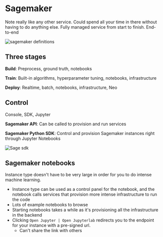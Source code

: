 # Sagemaker

Note really like any other service. Could spend all your time in there without having to do anything else. Fully managed service from start to finish. End-to-end

![sagemaker definitions](img/9-sagemaker-definition.png)

## Three stages

**Build**: Preprocess, ground truth, notebooks

**Train**: Built-in algorithms, hyperparameter tuning, notebooks, infrastructure

**Deploy**: Realtime, batch, notebooks, infrastructure, Neo

## Control

Console, SDK, Jupyter

**Sagemaker API**: Can be called to provision and run services

**Sagemaker Python SDK**: Control and provision Sagemaker instances right through Jupyter Notebooks

![Sage sdk](img/9-sage-sdk.png)

## Sagemaker notebooks

Instance type doesn't have to be very large in order for you to do intense machine learning.

* Instance type can be used as a control panel for the notebook, and the notebook calls services that provision more intense infrastructure to run the code
* Lots of example notebooks to browse
* Starting notebooks takes a while as it's provisioning all the infrastructure in the backend
* Clicking `Open Jupyter | Open Jupyterlab` redirects you to the endpoint for your instance with a pre-signed url.
  * Can't share the link with others

